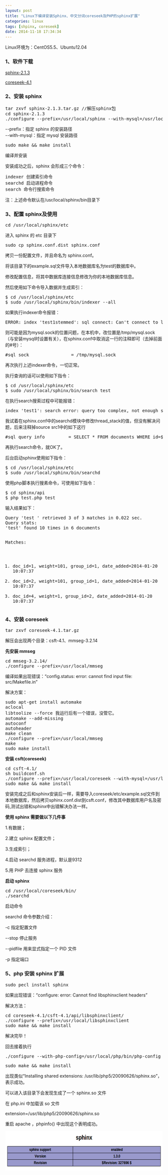 ```yaml
---
layout: post
title: "Linux下编译安装Sphinx、中文分词coreseek及PHP的sphinx扩展"
categories: linux 
tags: [shpinx, coreseek]
date: 2014-11-18 17:34:34
---
```


<p>Linux环境为：CentOS5.5、Ubuntu12.04</p>
<h3><strong>1、软件下载</strong></h3>
<p><a href="http://pan.baidu.com/s/1d5uwY" target="_blank">sphinx-2.1.3</a></p>
<p><a href="http://pan.baidu.com/s/17X1z0" target="_blank">coreseek-4.1</a></p>
<h3><strong>2、安装 sphinx</strong></h3>
<pre>tar zxvf sphinx-2.1.3.tar.gz //解压sphinx包
cd sphinx-2.1.3
./configure --prefix=/usr/local/sphinx --with-mysql=/usr/local/mysql/</pre>
<p>--prefix：指定 sphinx 的安装路径<br>
--with-mysql：指定 mysql 安装路径</p>
<pre>sudo make &amp;&amp; make install</pre>
<p>编译并安装</p>
<p>安装成功之后，sphinx 会形成三个命令：</p>
<pre>indexer 创建索引命令
searchd 启动进程命令
search 命令行搜索命令</pre>
<p>注：上述命令默认在/usr/local/sphinx/bin目录下</p>
<h3><strong>3、配置 sphinx及使用</strong></h3>
<pre>cd /usr/local/sphinx/etc</pre>
<p>进入 sphinx 的 etc 目录下</p>
<pre>sudo cp sphinx.conf.dist sphinx.conf</pre>
<p>拷贝一份配置文件，并且命名为 sphinx.conf。</p>
<p>将该目录下的example.sql文件导入本地数据库名为test的数据库中。</p>
<p>修改配置信息，将其中数据库连接信息修改为你的本地数据库信息。</p>
<p>然后使用如下命令导入数据并生成索引：</p>
<pre>$ cd /usr/local/sphinx/etc
$ sudo /usr/local/sphinx/bin/indexer --all</pre>
<p>如果执行indexer命令报错：</p>
<pre>ERROR: index 'test1stemmed': sql_connect: Can't connect to local MySQL server through socket '/var/run/mysqld/mysqld.sock'</pre>
<p>则可能是因为mysql.sock的位置问题，在本机中，改位置是/tmp/mysql.sock（与安装mysql时设置有关），在sphinx.conf中取消这一行的注释即可（去掉前面的#号）：</p>
<pre>#sql_sock &nbsp; &nbsp; &nbsp; &nbsp; &nbsp; &nbsp; &nbsp; &nbsp;= /tmp/mysql.sock</pre>
<p>再次执行上述indexer命令，一切正常。</p>
<p>执行查询的话可以使用如下指令：</p>
<pre>$ cd /usr/local/sphinx/etc
$ sudo /usr/local/sphinx/bin/search test</pre>
<p>在执行search搜索过程中可能报错：</p>
<pre>index 'test1': search error: query too complex, not enough stack (thread_stack=-2665032K or higher required).</pre>
<p>我试着在sphinx.conf中的searchd模块中修改thread_stack的值，但没有解决问题，后来注释掉source src1中的如下这行</p>
<pre>#sql_query_info &nbsp; &nbsp; &nbsp; &nbsp; = SELECT * FROM documents WHERE id=$id</pre>
<p>再执行search命令，就OK了。</p>
<p>后台启动sphinx使用如下指令：</p>
<pre>$ cd /usr/local/sphinx/etc
$ sudo /usr/local/sphinx/bin/searchd</pre>
<p>使用php脚本执行搜素命令，可使用如下指令：</p>
<pre>$ cd sphinx/api
$ php test.php test</pre>
<p>输入结果如下：</p>
<pre>Query 'test ' retrieved 3 of 3 matches in 0.022 sec.
Query stats:
'test' found 10 times in 6 documents

Matches:
1. doc_id=1, weight=101, group_id=1, date_added=2014-01-20 10:07:37
2. doc_id=2, weight=101, group_id=1, date_added=2014-01-20 10:07:37
3. doc_id=4, weight=1, group_id=2, date_added=2014-01-20 10:07:37</pre>
<h3><strong>4、安装 coreseek</strong></h3>
<pre>tar zxvf coreseek-4.1.tar.gz</pre>
<p>解压会出现两个目录：csft-4.1、mmseg-3.2.14</p>
<p><strong>先安装 mmseg</strong></p>
<pre>cd mmseg-3.2.14/
./configure --prefix=/usr/local/mmseg</pre>
<p>编译如果出现错误：“config.status: error: cannot find input file: src/Makefile.in”</p>
<p>解决方案：</p>
<pre>sudo apt-get install automake
aclocal
libtoolize --force 我运行后有一个错误，没管它。
automake --add-missing
autoconf
autoheader
make clean
./configure --prefix=/usr/local/mmseg
make
sudo make install</pre>
<p><strong>安装 csft(coreseek)</strong></p>
<pre>cd csft-4.1/
sh buildconf.sh
./configure --prefix=/usr/local/coreseek --with-mysql=/usr/local/mysql/ --with-mmseg=/usr/local/mmseg/ --with-mmseg-includes=/usr/local/mmseg/include/mmseg/ --with-mmseg-libs=/usr/local/mmseg/lib/ 
sudo make &amp;&amp; make install</pre>
<p>安装完成之后和sphinx安装后一样，需要导入coreseek/etc/example.sql文件到本地数据库，然后拷贝sphinx.conf.dist到csft.conf，修改其中数据库用户名及密码,测试出错和sphinx中出错解决办法一样。</p>
<p><strong>使用 sphinx 需要做以下几件事</strong></p>
<p>1.有数据；</p>
<p>2.建立 sphinx 配置文件；</p>
<p>3.生成索引；</p>
<p>4.启动 searchd 服务进程，默认是9312</p>
<p>5.用 PHP 去连接 sphinx 服务</p>
<p><strong>启动 sphinx</strong></p>
<pre>cd /usr/local/coreseek/bin/
./searchd</pre>
<p>启动命令</p>
<p>searchd 命令参数介绍：</p>
<p>-c 指定配置文件</p>
<p>--stop 停止服务</p>
<p>--pidfile 用来显式指定一个 PID 文件</p>
<p>-p 指定端口</p>
<h3><strong>5、php 安装 sphinx</strong>&nbsp;扩展</h3>
<pre>sudo pecl install sphinx</pre>
<p>如果出现错误：“configure: error: Cannot find libsphinxclient headers”</p>
<p>解决方法：</p>
<pre>cd coreseek-4.1/csft-4.1/api/libsphinxclient/
./configure --prefix=/usr/local/libsphinxclient
sudo make &amp;&amp; make install</pre>
<p>解决完毕！</p>
<p>回去接着执行</p>
<pre>./configure --with-php-config=/usr/local/php/bin/php-config --with-sphinx=/usr/local/libsphinxclient</pre>
<pre>sudo make &amp;&amp; make install</pre>
<p>出现类似“Installing shared extensions: /usr/lib/php5/20090626/sphinx.so”，表示成功。</p>
<p>可以进入该目录下会发现生成了一个 sphinx.so 文件</p>
<p>在 php.ini 中加载该 so 文件</p>
<p>extension=/usr/lib/php5/20090626/sphinx.so</p>
<p>重启 apache ，phpinfo() 中出现这个表明成功。</p>
<p><img class="box" alt="sphinx" src="/upload/images/sphinx.png" data-pinit="registered" height="126" width="616"></p>
